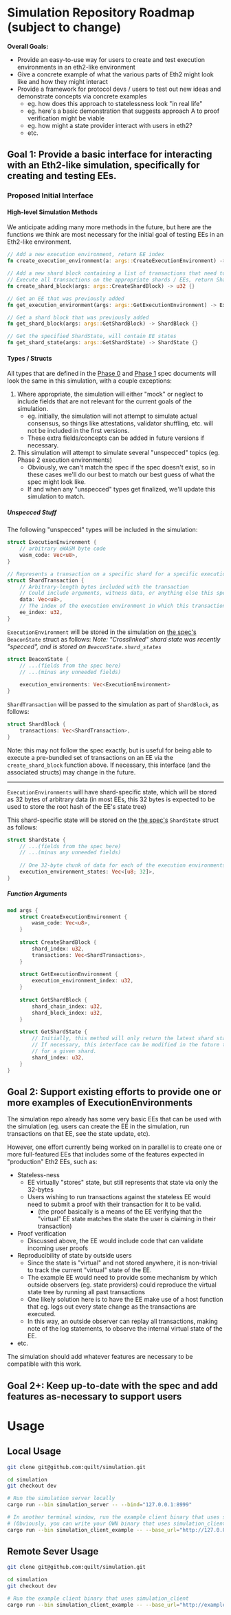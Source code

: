 # Simulation Repository Roadmap (subject to change)

**Overall Goals:**
* Provide an easy-to-use way for users to create and test execution environments in an eth2-like environment
* Give a concrete example of what the various parts of Eth2 might look like and how they might interact
* Provide a framework for protocol devs / users to test out new ideas and demonstrate concepts via concrete examples
    * eg. how does this approach to statelessness look "in real life"
    * eg. here's a basic demonstration that suggests approach A to proof verification might be viable
    * eg. how might a state provider interact with users in eth2?
    * etc.

## Goal 1: Provide a basic interface for interacting with an Eth2-like simulation, specifically for creating and testing EEs.

### Proposed Initial Interface

#### High-level Simulation Methods
We anticipate adding many more methods in the future, but here are the functions we think are most necessary for the initial goal of testing EEs in an Eth2-like environment.
```rust
// Add a new execution environment, return EE index
fn create_execution_environment(a: args::CreateExecutionEnvironment) -> u32 {}

// Add a new shard block containing a list of transactions that need to be executed
// Execute all transactions on the appropriate shards / EEs, return ShardBlock index
fn create_shard_block(args: args::CreateShardBlock) -> u32 {}

// Get an EE that was previously added
fn get_execution_environment(args: args::GetExecutionEnvironment) -> ExecutionEnvironment {}

// Get a shard block that was previously added
fn get_shard_block(args: args::GetShardBlock) -> ShardBlock {}

// Get the specified ShardState, will contain EE states
fn get_shard_state(args: args::GetShardState) -> ShardState {}
```

#### Types / Structs
All types that are defined in the [Phase 0](https://github.com/ethereum/eth2.0-specs/blob/dev/specs/phase0/beacon-chain.md) and [Phase 1](https://github.com/ethereum/eth2.0-specs/blob/dev/specs/phase1/beacon-chain.md) spec documents will look the same in this simulation, with a couple exceptions:
1) Where appropriate, the simulation will either "mock" or neglect to include fields that are not relevant for the current goals of the simulation.
    * eg. initially, the simulation will not attempt to simulate actual consensus, so things like attestations, validator shuffling, etc. will not be included in the first versions.
    * These extra fields/concepts can be added in future versions if necessary.
2) This simulation will attempt to simulate several "unspecced" topics (eg. Phase 2 execution environments)
    * Obviously, we can't match the spec if the spec doesn't exist, so in these cases we'll do our best to match our best guess of what the spec might look like.
    * If and when any "unspecced" types get finalized, we'll update this simulation to match.

##### Unspecced Stuff
The following "unspecced" types will be included in the simulation:

```rust
struct ExecutionEnvironment {
    // arbitrary eWASM byte code
    wasm_code: Vec<u8>,
}

// Represents a transaction on a specific shard for a specific execution environment
struct ShardTransaction {
    // Arbitrary-length bytes included with the transaction
    // Could include arguments, witness data, or anything else this specific EE might require
    data: Vec<u8>,
    // The index of the execution environment in which this transaction will run
    ee_index: u32,
}
```

`ExecutionEnvironment` will be stored in the simulation on [the spec's](https://github.com/ethereum/eth2.0-specs/blob/dev/specs/phase0/beacon-chain.md) `BeaconState` struct as follows:
*Note: "Crosslinked" shard state was recently "specced", and is stored on `BeaconState.shard_states`*
```rust
struct BeaconState {
    // ...(fields from the spec here)
    // ...(minus any unneeded fields)
    
    execution_environments: Vec<ExecutionEnvironment>
}
```
`ShardTransaction` will be passed to the simulation as part of `ShardBlock`, as follows: 
```rust
struct ShardBlock {
    transactions: Vec<ShardTransaction>,
}
```
Note: this may not follow the spec exactly, but is useful for being able to execute a pre-bundled set of transactions on an EE via the `create_shard_block` function above.
If necessary, this interface (and the associated structs) may change in the future.

***

`ExecutionEnvironments` will have shard-specific state, which will be stored as 32 bytes of arbitrary data (in most EEs, this 32 bytes is expected to be used to store the root hash of the EE's state tree) 

This shard-specific state will be stored on the [the spec's](https://github.com/ethereum/eth2.0-specs/blob/dev/specs/phase1/shard-data-chains.md) `ShardState` struct as follows:
```rust
struct ShardState {
    // ...(fields from the spec here)
    // ...(minus any unneeded fields)
    
    // One 32-byte chunk of data for each of the execution environments
    execution_environment_states: Vec<[u8; 32]>,
}
```
##### Function Arguments
```rust
mod args {
    struct CreateExecutionEnvironment {
        wasm_code: Vec<u8>,
    }
    
    struct CreateShardBlock {
        shard_index: u32,
        transactions: Vec<ShardTransactions>,
    }
    
    struct GetExecutionEnvironment {
        execution_environment_index: u32,
    }
    
    struct GetShardBlock {
        shard_chain_index: u32,
        shard_block_index: u32,
    }
    
    struct GetShardState {
        // Initially, this method will only return the latest shard state, so it only requires the shard index
        // If necessary, this interface can be modified in the future to allow access to "older" copies of ShardState
        // for a given shard. 
        shard_index: u32,
    }
}
```

## Goal 2: Support existing efforts to provide one or more examples of ExecutionEnvironments

The simulation repo already has some very basic EEs that can be used with the simulation
(eg. users can create the EE in the simulation, run transactions on that EE, see the state update, etc). 

However, one effort currently being worked on in parallel is to create one or more full-featured EEs that includes some of the features expected in "production" Eth2 EEs, such as:
* Stateless-ness
    * EE virtually "stores" state, but still represents that state via only the 32-bytes
    * Users wishing to run transactions against the stateless EE would need to submit a proof with their transaction for it to be valid.
        * (the proof basically is a means of the EE verifying that the "virtual" EE state matches the state the user is claiming in their transaction)
* Proof verification
    * Discussed above, the EE would include code that can validate incoming user proofs
* Reproducibility of state by outside users
    * Since the state is "virtual" and not stored anywhere, it is non-trivial to track the current "virtual" state of the EE.
    * The example EE would need to provide some mechanism by which outside observers (eg. state providers) could reproduce the virtual state tree by running all past transactions
    * One likely solution here is to have the EE make use of a host function that eg. logs out every state change as the transactions are executed.
    * In this way, an outside observer can replay all transactions, making note of the log statements, to observe the internal virtual state of the EE.
* etc.

The simulation should add whatever features are necessary to be compatible with this work. 

## Goal 2+: Keep up-to-date with the spec and add features as-necessary to support users

# Usage

## Local Usage
```bash
git clone git@github.com:quilt/simulation.git

cd simulation
git checkout dev

# Run the simulation server locally
cargo run --bin simulation_server -- --bind="127.0.0.1:8999"

# In another terminal window, run the example client binary that uses simulation_client
# (Obviously, you can write your OWN binary that uses simulation_client + simulation_args to do whatever you like)
cargo run --bin simulation_client_example -- --base_url="http://127.0.0.1:8999"
```
## Remote Sever Usage
```bash
git clone git@github.com:quilt/simulation.git

cd simulation
git checkout dev

# Run the example client binary that uses simulation_client
cargo run --bin simulation_client_example -- --base_url="http://example-e2-simulation-server.herokuapp.com"
```

